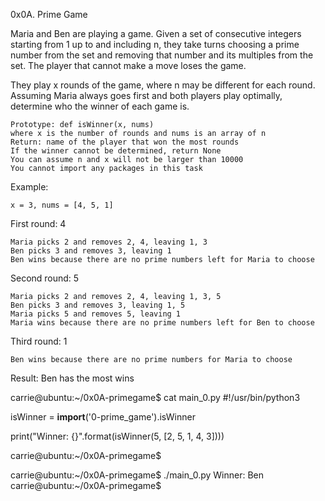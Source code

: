 0x0A. Prime Game


Maria and Ben are playing a game. Given a set of consecutive integers starting from 1 up to and including n, they take turns choosing a prime number from the set and removing that number and its multiples from the set. The player that cannot make a move loses the game.

They play x rounds of the game, where n may be different for each round. Assuming Maria always goes first and both players play optimally, determine who the winner of each game is.

    Prototype: def isWinner(x, nums)
    where x is the number of rounds and nums is an array of n
    Return: name of the player that won the most rounds
    If the winner cannot be determined, return None
    You can assume n and x will not be larger than 10000
    You cannot import any packages in this task

Example:

    x = 3, nums = [4, 5, 1]

First round: 4

    Maria picks 2 and removes 2, 4, leaving 1, 3
    Ben picks 3 and removes 3, leaving 1
    Ben wins because there are no prime numbers left for Maria to choose

Second round: 5

    Maria picks 2 and removes 2, 4, leaving 1, 3, 5
    Ben picks 3 and removes 3, leaving 1, 5
    Maria picks 5 and removes 5, leaving 1
    Maria wins because there are no prime numbers left for Ben to choose

Third round: 1

    Ben wins because there are no prime numbers for Maria to choose

Result: Ben has the most wins

carrie@ubuntu:~/0x0A-primegame$ cat main_0.py
#!/usr/bin/python3

isWinner = __import__('0-prime_game').isWinner


print("Winner: {}".format(isWinner(5, [2, 5, 1, 4, 3])))

carrie@ubuntu:~/0x0A-primegame$

carrie@ubuntu:~/0x0A-primegame$ ./main_0.py
Winner: Ben
carrie@ubuntu:~/0x0A-primegame$
